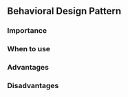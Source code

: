## Behavioral Design Pattern

### Importance 


### When to use


### Advantages 


### Disadvantages


